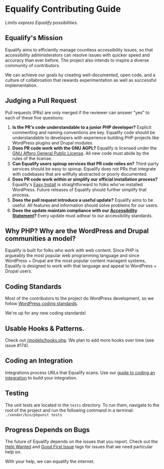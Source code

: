 # Equalify Contributing Guide

_Limits express Equalify possibilities._

## Equalify's Mission

Equalify aims to efficiently manage countless accessibility issues, so that accessibility administerators can resolve issues with quicker speed and accuracy than ever before. The project also intends to inspire a diverse community of contributors. 

We can achieve our goals by creating well-documented, open code, and a culture of collabroation that rewards experimentation as well as successful implementation.

## Judging a Pull Request

Pull requests (PRs) are only merged if the reviewer can answer "yes" to each of these five questions:

1. **Is the PR's code understandable to a junior PHP developer?** Explicit commenting and naming conventions are key. Equalify code should be understandable to developers with experience building PHP projects like WordPress plugins and Drupal modules.
2. **Does PR code work with the GNU AGPL?** Equalify is licensed under the [GNU Affero General Public License](/LICENSE). All new code must abide by the rules of the license.
3. **Can Equalify users spinup services that PR code relies on?** Third-party services should be easy to spinup. Equalify does not PRs that integrate with codebases that are willfully abstracted or poorly documented.
4. **Does PR code work within or simplify our official installation process?** Equalify's [Easy Install](/README.md#easy-install) is straightforward to folks who've installed WordPress. Future releases of Equalify should further simplify that process. 
5. **Does the pull request introduce a useful update?** Equalify aims to be useful. All features and information should solve problems for our users.
6. **Does the update maintain compliance with our [Accessibility Statement](/ACCESSIBILITY.md)?** Every update must adhear to our accessibility standards.

## Why PHP? Why are the WordPress and Drupal communities a model?
Equalify is built for folks who work with web content. Since PHP is argueably the most popular web programming language and since WordPress + Drupal are the most popular content managent systems, Equalify is designed to work with that language and appeal to WordPress + Drupal users.

## Coding Standards

Most of the contributors to the project do WordPress development, so we follow [WordPress coding standards](https://github.com/WordPress/WordPress-Coding-Standards).

We're up for any new coding standards!

## Usable Hooks & Patterns.

Check out [/models/hooks.php](/models/hooks.php). We plan to add more hooks over time (see issue #174).

## Coding an Integration

Integrations process URLs that Equalify scans. Use our [guide to coding an integration](https://github.com/bbertucc/equalify/wiki/Coding-an-Integration) to build your integration.

## Testing
The unit tests are located in the `tests` directory.
To run them, navigate to the root of the project and run the following command in a terminal:
`./vendor/bin/phpunit tests`

## Progress Depends on Bugs

The future of Equalify depends on the issues that you report. Check out the [Help Wanted](https://github.com/bbertucc/equalify/issues?q=is%3Aissue+is%3Aopen+label%3A%22help+wanted%22) and [Good First Issue](https://github.com/bbertucc/equalify/issues?q=is%3Aissue+is%3Aopen+label%3A%22good+first+issue%22) tags for issues that we need particular help on.

With your help, we can equalify the internet.
